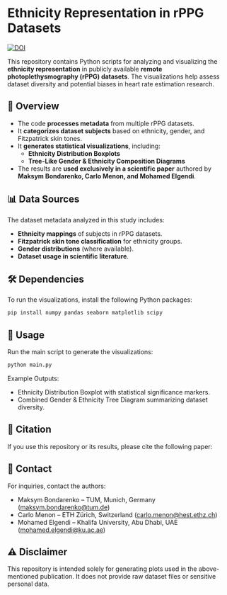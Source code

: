 # Ethnicity Representation in rPPG Datasets



[![DOI](https://zenodo.org/badge/DOI/10.5281/zenodo.15075948.svg)](https://doi.org/10.5281/zenodo.15075948)

This repository contains Python scripts for analyzing and visualizing the **ethnicity representation** in publicly available **remote photoplethysmography (rPPG) datasets**. The visualizations help assess dataset diversity and potential biases in heart rate estimation research.

## 📌 Overview
- The code **processes metadata** from multiple rPPG datasets.
- It **categorizes dataset subjects** based on ethnicity, gender, and Fitzpatrick skin tones.
- It **generates statistical visualizations**, including:
  - **Ethnicity Distribution Boxplots**
  - **Tree-Like Gender & Ethnicity Composition Diagrams**
- The results are **used exclusively in a scientific paper** authored by **Maksym Bondarenko, Carlo Menon, and Mohamed Elgendi**.

## 📊 Data Sources
The dataset metadata analyzed in this study includes:
- **Ethnicity mappings** of subjects in rPPG datasets.
- **Fitzpatrick skin tone classification** for ethnicity groups.
- **Gender distributions** (where available).
- **Dataset usage in scientific literature**.

## 🛠 Dependencies
To run the visualizations, install the following Python packages:
```bash
pip install numpy pandas seaborn matplotlib scipy
```

## 🚀 Usage
Run the main script to generate the visualizations:

```bash
python main.py
```

Example Outputs:
- Ethnicity Distribution Boxplot with statistical significance markers.
- Combined Gender & Ethnicity Tree Diagram summarizing dataset diversity.
  
## 📄 Citation
If you use this repository or its results, please cite the following paper:


## 📧 Contact
For inquiries, contact the authors:

* Maksym Bondarenko – TUM, Munich, Germany (maksym.bondarenko@tum.de)
* Carlo Menon – ETH Zürich, Switzerland (carlo.menon@hest.ethz.ch)
* Mohamed Elgendi – Khalifa University, Abu Dhabi, UAE (mohamed.elgendi@ku.ac.ae)

## ⚠️ Disclaimer
This repository is intended solely for generating plots used in the above-mentioned publication. It does not provide raw dataset files or sensitive personal data.
